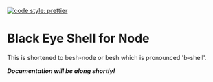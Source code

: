 [![code style: prettier](https://img.shields.io/badge/code_style-prettier-ff69b4.svg?style=flat-square)](https://github.com/prettier/prettier)

# Black Eye Shell for Node

This is shortened to besh-node or besh which is pronounced 'b-shell'.

_**Documentation will be along shortly!**_
